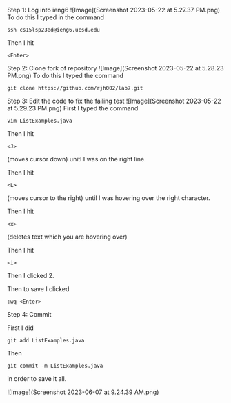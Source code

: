 Step 1: Log into ieng6
![Image](Screenshot 2023-05-22 at 5.27.37 PM.png)
To do this I typed in the command 
```
ssh cs15lsp23ed@ieng6.ucsd.edu
```
Then I hit 
```
<Enter>
```

Step 2: Clone fork of repository
![Image](Screenshot 2023-05-22 at 5.28.23 PM.png)
To do this I typed the command
```
git clone https://github.com/rjh002/lab7.git
```
  
Step 3: Edit the code to fix the failing test
![Image](Screenshot 2023-05-22 at 5.29.23 PM.png)
First I typed the command
```
vim ListExamples.java
```
Then I hit 
```
<J>
```
(moves cursor down)
unitl I was on the right line.

Then I hit
```
<L>
```
(moves cursor to the right)
until I was hovering over the right character.
  
Then I hit 
```
<x>
```
(deletes text which you are hovering over)

Then I hit
```
<i>
```

Then I clicked 2.
  
Then to save I clicked
```
:wq <Enter>
```

Step 4: Commit

First I did
```
git add ListExamples.java
```
Then
```
git commit -m ListExamples.java
```
in order to save it all.

![Image](Screenshot 2023-06-07 at 9.24.39 AM.png)
